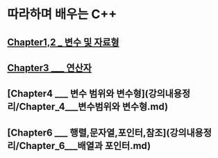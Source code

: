 # 따라하며 배우는 C++

## [Chapter1,2 _ 변수 및 자료형](강의내용정리/Chapter_1,2___C++기초.md)
## [Chapter3 ___ 연산자](강의내용정리/Chapter_3___연산자.md)
## [Chapter4 ___ 변수 범위와 변수형](강의내용정리/Chapter_4___변수범위와 변수형.md)
## [Chapter6 ___ 행렬,문자열,포인터,참조](강의내용정리/Chapter_6___배열과 포인터.md)

